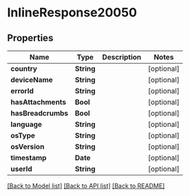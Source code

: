 # InlineResponse20050

## Properties
Name | Type | Description | Notes
------------ | ------------- | ------------- | -------------
**country** | **String** |  | [optional] 
**deviceName** | **String** |  | [optional] 
**errorId** | **String** |  | [optional] 
**hasAttachments** | **Bool** |  | [optional] 
**hasBreadcrumbs** | **Bool** |  | [optional] 
**language** | **String** |  | [optional] 
**osType** | **String** |  | [optional] 
**osVersion** | **String** |  | [optional] 
**timestamp** | **Date** |  | [optional] 
**userId** | **String** |  | [optional] 

[[Back to Model list]](../README.md#documentation-for-models) [[Back to API list]](../README.md#documentation-for-api-endpoints) [[Back to README]](../README.md)



